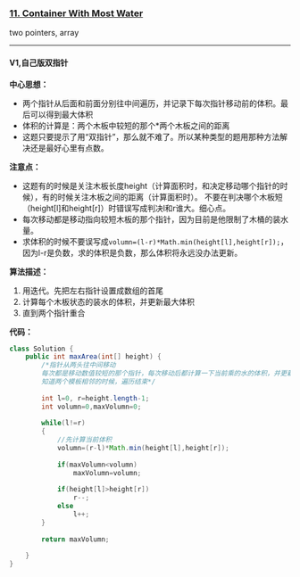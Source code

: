 ### [11. Container With Most Water](https://leetcode.com/problems/container-with-most-water/)

two pointers, array

---

#### V1,自己版双指针

**中心思想：**
- 两个指针从后面和前面分别往中间遍历，并记录下每次指针移动前的体积。最后可以得到最大体积
- 体积的计算是：两个木板中较短的那个*两个木板之间的距离
- 这题只要提示了用“双指针”，那么就不难了。所以某种类型的题用那种方法解决还是最好心里有点数。

**注意点：**
- 这题有的时候是关注木板长度height（计算面积时，和决定移动哪个指针的时候），有的时候关注木板之间的距离（计算面积时）。
不要在判决哪个木板短（height[l]和height[r]）时错误写成判决l和r谁大。细心点。
- 每次移动都是移动指向较短木板的那个指针，因为目前是他限制了木桶的装水量。
- 求体积的时候不要误写成`volumn=(l-r)*Math.min(height[l],height[r]);`，因为l-r是负数，求的体积是负数，那么体积将永远没办法更新。

**算法描述：**
1. 用迭代。先把左右指针设置成数组的首尾
2. 计算每个木板状态的装水的体积，并更新最大体积
3. 直到两个指针重合

**代码：**
```java
class Solution {
    public int maxArea(int[] height) {
        /*指针从两头往中间移动
        每次都是移动数值较短的那个指针，每次移动后都计算一下当前乘的水的体积，并更新最大体积
        知道两个模板相邻的时候，遍历结束*/
        
        int l=0, r=height.length-1;
        int volumn=0,maxVolumn=0;
        
        while(l!=r)
        {
            //先计算当前体积
            volumn=(r-l)*Math.min(height[l],height[r]);
            
            if(maxVolumn<volumn)
                maxVolumn=volumn;
            
            if(height[l]>height[r])
                r--;
            else
                l++;
        }
        
        return maxVolumn;
        
    }
}
```
